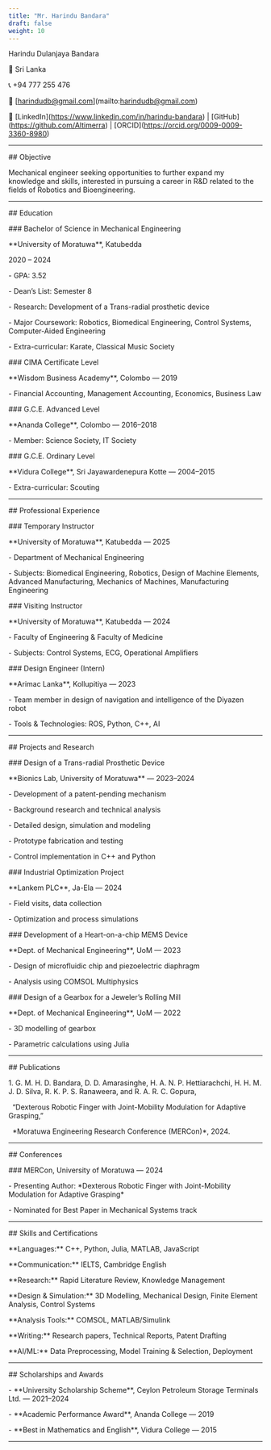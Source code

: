 ```yaml
---
title: "Mr. Harindu Bandara"
draft: false
weight: 10
---
```

Harindu Dulanjaya Bandara

📍 Sri Lanka  

📞 +94 777 255 476  

📧 \[harindudb@gmail.com](mailto:harindudb@gmail.com)  

🔗 \[LinkedIn](https://www.linkedin.com/in/harindu-bandara) | \[GitHub](https://github.com/Altimerra) | \[ORCID](https://orcid.org/0009-0009-3360-8980)  



---



\## Objective



Mechanical engineer seeking opportunities to further expand my knowledge and skills, interested in pursuing a career in R\&D related to the fields of Robotics and Bioengineering.



---



\## Education



\### Bachelor of Science in Mechanical Engineering  

\*\*University of Moratuwa\*\*, Katubedda  

2020 – 2024  

\- GPA: 3.52  

\- Dean’s List: Semester 8  

\- Research: Development of a Trans-radial prosthetic device  

\- Major Coursework: Robotics, Biomedical Engineering, Control Systems, Computer-Aided Engineering  

\- Extra-curricular: Karate, Classical Music Society



\### CIMA Certificate Level  

\*\*Wisdom Business Academy\*\*, Colombo — 2019  

\- Financial Accounting, Management Accounting, Economics, Business Law



\### G.C.E. Advanced Level  

\*\*Ananda College\*\*, Colombo — 2016–2018  

\- Member: Science Society, IT Society



\### G.C.E. Ordinary Level  

\*\*Vidura College\*\*, Sri Jayawardenepura Kotte — 2004–2015  

\- Extra-curricular: Scouting



---



\## Professional Experience



\### Temporary Instructor  

\*\*University of Moratuwa\*\*, Katubedda — 2025  

\- Department of Mechanical Engineering  

\- Subjects: Biomedical Engineering, Robotics, Design of Machine Elements, Advanced Manufacturing, Mechanics of Machines, Manufacturing Engineering



\### Visiting Instructor  

\*\*University of Moratuwa\*\*, Katubedda — 2024  

\- Faculty of Engineering \& Faculty of Medicine  

\- Subjects: Control Systems, ECG, Operational Amplifiers



\### Design Engineer (Intern)  

\*\*Arimac Lanka\*\*, Kollupitiya — 2023  

\- Team member in design of navigation and intelligence of the Diyazen robot  

\- Tools \& Technologies: ROS, Python, C++, AI



---



\## Projects and Research



\### Design of a Trans-radial Prosthetic Device  

\*\*Bionics Lab, University of Moratuwa\*\* — 2023–2024  

\- Development of a patent-pending mechanism  

\- Background research and technical analysis  

\- Detailed design, simulation and modeling  

\- Prototype fabrication and testing  

\- Control implementation in C++ and Python



\### Industrial Optimization Project  

\*\*Lankem PLC\*\*, Ja-Ela — 2024  

\- Field visits, data collection  

\- Optimization and process simulations



\### Development of a Heart-on-a-chip MEMS Device  

\*\*Dept. of Mechanical Engineering\*\*, UoM — 2023  

\- Design of microfluidic chip and piezoelectric diaphragm  

\- Analysis using COMSOL Multiphysics



\### Design of a Gearbox for a Jeweler’s Rolling Mill  

\*\*Dept. of Mechanical Engineering\*\*, UoM — 2022  

\- 3D modelling of gearbox  

\- Parametric calculations using Julia



---



\## Publications



1\. G. M. H. D. Bandara, D. D. Amarasinghe, H. A. N. P. Hettiarachchi, H. H. M. J. D. Silva, R. K. P. S. Ranaweera, and R. A. R. C. Gopura,  

&nbsp;  “Dexterous Robotic Finger with Joint-Mobility Modulation for Adaptive Grasping,”  

&nbsp;  \*Moratuwa Engineering Research Conference (MERCon)\*, 2024.



---



\## Conferences



\### MERCon, University of Moratuwa — 2024  

\- Presenting Author: \*Dexterous Robotic Finger with Joint-Mobility Modulation for Adaptive Grasping\*  

\- Nominated for Best Paper in Mechanical Systems track



---



\## Skills and Certifications



\*\*Languages:\*\* C++, Python, Julia, MATLAB, JavaScript  

\*\*Communication:\*\* IELTS, Cambridge English  

\*\*Research:\*\* Rapid Literature Review, Knowledge Management  

\*\*Design \& Simulation:\*\* 3D Modelling, Mechanical Design, Finite Element Analysis, Control Systems  

\*\*Analysis Tools:\*\* COMSOL, MATLAB/Simulink  

\*\*Writing:\*\* Research papers, Technical Reports, Patent Drafting  

\*\*AI/ML:\*\* Data Preprocessing, Model Training \& Selection, Deployment



---



\## Scholarships and Awards



\- \*\*University Scholarship Scheme\*\*, Ceylon Petroleum Storage Terminals Ltd. — 2021–2024  

\- \*\*Academic Performance Award\*\*, Ananda College — 2019  

\- \*\*Best in Mathematics and English\*\*, Vidura College — 2015  



---